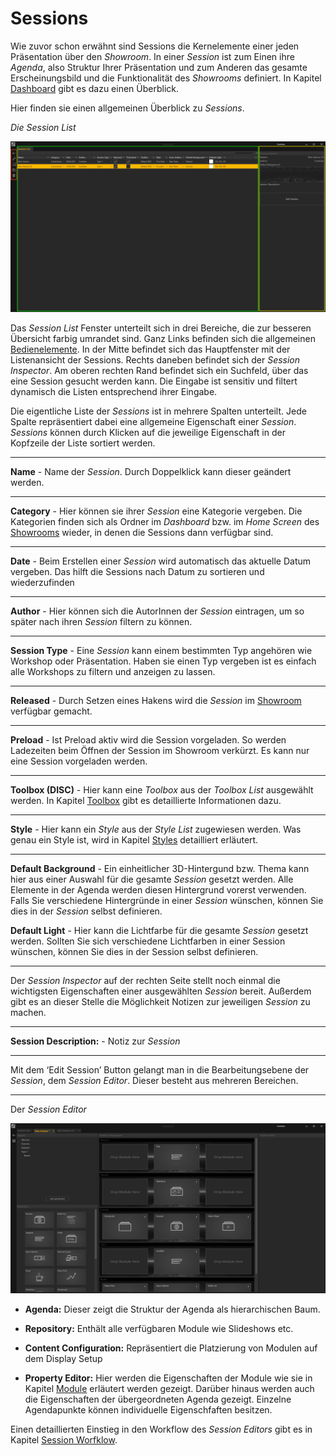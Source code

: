 # Sessions 

Wie zuvor schon erwähnt sind Sessions die Kernelemente einer jeden Präsentation über den *Showroom*. In einer *Session* ist zum Einen ihre *Agenda*, also Struktur Ihrer Präsentation und zum Anderen das gesamte Erscheinungsbild und die Funktionalität des *Showrooms* definiert. In Kapitel [Dashboard](dashboard.md) gibt es dazu einen Überblick. 

Hier finden sie einen allgemeinen Überblick zu *Sessions*.


*Die Session List* 

![Placeholder](img/SessionList.PNG) 


Das *Session List* Fenster unterteilt sich in drei Bereiche, die zur besseren Übersicht farbig umrandet sind. Ganz Links befinden sich die allgemeinen [Bedienelemente](bedienelemente.md). In der Mitte befindet sich das Hauptfenster mit der Listenansicht der Sessions. Rechts daneben befindet sich der *Session Inspector*.
Am oberen rechten Rand befindet sich ein Suchfeld, über das eine Session gesucht werden kann. Die Eingabe ist sensitiv und filtert dynamisch die Listen entsprechend ihrer Eingabe. 

Die eigentliche Liste der *Sessions* ist in mehrere Spalten unterteilt. Jede Spalte repräsentiert dabei eine allgemeine Eigenschaft einer *Session*. *Sessions* können durch Klicken auf die jeweilige Eigenschaft in der Kopfzeile der Liste sortiert werden.  

***
**Name** - Name der *Session*. Durch Doppelklick kann dieser geändert werden.

***
**Category** - Hier können sie ihrer *Session* eine Kategorie vergeben. Die Kategorien finden sich als Ordner im *Dashboard* bzw. im *Home Screen* des [Showrooms](dashboard_showroom.md) wieder, in denen die Sessions dann verfügbar sind.
***
**Date** - Beim Erstellen einer *Session* wird automatisch das aktuelle Datum vergeben. Das hilft die Sessions nach Datum zu sortieren und wiederzufinden
***
**Author** - Hier können sich die AutorInnen der *Session* eintragen, um so später nach ihren *Session* filtern zu können.  
***
**Session Type** - Eine *Session* kann einem bestimmten Typ angehören wie Workshop oder Präsentation. Haben sie einen Typ vergeben ist es einfach alle Workshops zu filtern und anzeigen zu lassen.

***
**Released** - Durch Setzen eines Hakens wird die *Session* im [Showroom](showroom.md) verfügbar gemacht.

***
**Preload** - Ist Preload aktiv wird die Session vorgeladen. So werden Ladezeiten beim Öffnen der Session im Showroom verkürzt. Es kann nur eine Session vorgeladen werden. 

***
**Toolbox (DISC)** - Hier kann eine *Toolbox* aus der *Toolbox List* ausgewählt werden. In Kapitel [Toolbox](toolbox.md) gibt es detaillierte Informationen dazu.
***

**Style** - Hier kann ein *Style* aus der *Style List* zugewiesen werden. Was genau ein Style ist, wird in Kapitel [Styles](styles.md) detailliert erläutert.

***
**Default Background** - Ein einheitlicher 3D-Hintergund bzw. Thema kann hier aus einer Auswahl für die gesamte *Session* gesetzt werden. Alle Elemente in der Agenda werden diesen Hintergrund vorerst verwenden. Falls Sie verschiedene Hintergründe in einer *Session* wünschen, können Sie dies in der *Session* selbst definieren.  

**Default Light** - Hier kann die Lichtfarbe für die gesamte *Session* gesetzt werden. Sollten Sie sich verschiedene Lichtfarben in einer Session wünschen, können Sie dies in der Session selbst definieren.  
***
Der *Session Inspector* auf der rechten Seite stellt noch einmal die wichtigsten Eigenschaften einer ausgewählten *Session* bereit. Außerdem gibt es an dieser Stelle die Möglichkeit Notizen zur jeweiligen *Session* zu machen. 
***

**Session Description:** - Notiz zur *Session* 


***

Mit dem ‘Edit Session’ Button gelangt man in die Bearbeitungsebene der *Session*, dem *Session Editor*. Dieser besteht aus mehreren Bereichen.

***

Der *Session Editor*

![SessionEditor](img/SessionEditor.PNG)


* **Agenda:** Dieser zeigt die Struktur der Agenda als hierarchischen Baum.</p></li>  



* **Repository:** Enthält alle verfügbaren Module wie Slideshows etc.</p></li>



* **Content Configuration:** Repräsentiert die Platzierung von Modulen auf dem Display Setup


* **Property Editor:** Hier werden die Eigenschaften der Module wie sie in Kapitel [Module](module.md) erläutert werden gezeigt. Darüber hinaus  werden auch die Eigenschaften der übergeordneten Agenda gezeigt. Einzelne Agendapunkte können individuelle Eigenschfaften besitzen. 



Einen detaillierten Einstieg in den Workflow des *Session Editors* gibt es in Kapitel [Session Worfklow](sessionworkflow.md). 
